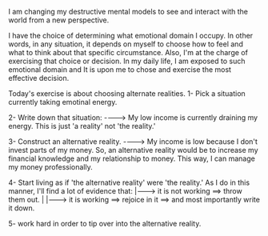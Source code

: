 I am changing my destructive mental models to see and interact with the world from a new 
perspective. 

I have the choice of determining what emotional domain I occupy. In other words, in any situation, 
it depends on myself to choose how to feel and what to think about that specific circumstance. Also, 
I'm at the charge of exercising that choice or decision. In my daily life, I am exposed to such 
emotional domain and It is upon me to chose and exercise the most effective decision. 

Today's exercise is about choosing alternate realities. 
1- Pick a situation currently taking emotinal energy.

2- Write down that situation:
----> My low income is currently draining my energy. 
This is just 'a reality' not 'the reality.' 

3- Construct an alternative reality. 
----> My income is low because I don't invest parts of my money. So, an alternative reality
would be to increase my financial knowledge and my relationship to money. This way, I can manage
 my money professionally. 

4- Start living as if 'the alternative reality' were 'the reality.'
As I do in this manner, I'll find a lot of evidence that: 
|---> it is not working ==> throw them out.
|
|---> it is working ==> rejoice in it ==> and most importantly write it down. 

5- work hard in order to tip over into the alternative reality. 